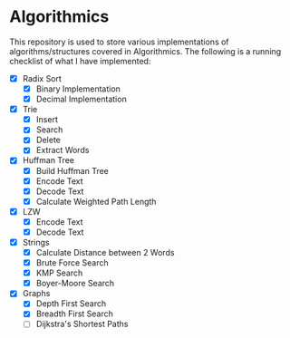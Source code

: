 # Algorithmics
This repository is used to store various implementations of algorithms/structures covered in Algorithmics. 
The following is a running checklist of what I have implemented:
- [x] Radix Sort
  - [x] Binary Implementation
  - [x] Decimal Implementation
- [x] Trie
  - [x] Insert
  - [x] Search
  - [x] Delete
  - [x] Extract Words
- [x] Huffman Tree
  - [x] Build Huffman Tree
  - [x] Encode Text
  - [x] Decode Text
  - [x] Calculate Weighted Path Length
- [x] LZW
  - [x] Encode Text
  - [x] Decode Text
- [x] Strings
  - [x] Calculate Distance between 2 Words
  - [x] Brute Force Search
  - [x] KMP Search
  - [x] Boyer-Moore Search
- [x] Graphs
  - [x] Depth First Search
  - [x] Breadth First Search
  - [ ] Dijkstra's Shortest Paths
